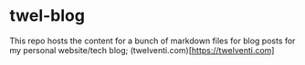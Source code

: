 # twel-blog

This repo hosts the content for a bunch of markdown files for blog posts for my personal website/tech blog; (twelventi.com)[https://twelventi.com]
